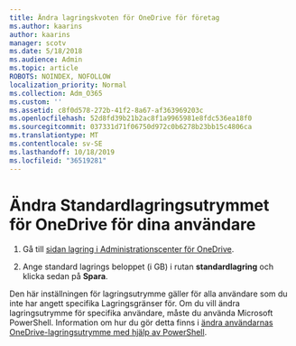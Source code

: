 ```yaml
---
title: Ändra lagringskvoten för OneDrive för företag
ms.author: kaarins
author: kaarins
manager: scotv
ms.date: 5/18/2018
ms.audience: Admin
ms.topic: article
ROBOTS: NOINDEX, NOFOLLOW
localization_priority: Normal
ms.collection: Adm_O365
ms.custom: ''
ms.assetid: c8f0d578-272b-41f2-8a67-af363969203c
ms.openlocfilehash: 52d8fd39b21b2ac8f1a9965981e8fdc536ea18f0
ms.sourcegitcommit: 037331d71f06750d972c0b6278b23bb15c4806ca
ms.translationtype: MT
ms.contentlocale: sv-SE
ms.lasthandoff: 10/18/2019
ms.locfileid: "36519281"
---
```

# <a name="change-the-default-onedrive-storage-space-for-your-users"></a>Ändra Standardlagringsutrymmet för OneDrive för dina användare

1. Gå till [sidan lagring i Administrationscenter för OneDrive](https://admin.onedrive.com/?v=StorageSettings).
    
2. Ange standard lagrings beloppet (i GB) i rutan **standardlagring** och klicka sedan på **Spara**.
    
Den här inställningen för lagringsutrymme gäller för alla användare som du inte har angett specifika Lagringsgränser för. Om du vill ändra lagringsutrymme för specifika användare, måste du använda Microsoft PowerShell. Information om hur du gör detta finns i [ändra användarnas OneDrive-lagringsutrymme med hjälp av PowerShell](https://go.microsoft.com/fwlink/?linkid=866402).
  

